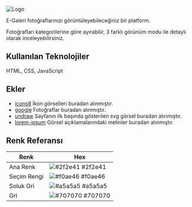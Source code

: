 ![Logo](https://i.ibb.co/ZGYCS3s/Ekran-G-r-nt-s-2022-09-30-23-30-33.png")

E-Galeri fotoğraflarınızı görüntüleyebileceğiniz bir platform.

Fotoğrafları kategorilerine göre ayırabilir, 3 farklı görünüm modu ile detaylı olarak inceleyebilirsiniz.


## Kullanılan Teknolojiler

HTML, CSS, JavaScript

  
## Ekler

- [icons8](https://icons8.com) İkon görselleri buradan alınmıştır.
- [google](https://google.com) Fotoğraflar buradan alınmıştır.
- [undraw](https://undraw.co) Sayfanın ilk başında gösterilen svg görsel buradan alınmıştır.
- [lorem-ipsum](https://tr.lipsum.com/) Görsel açıklamalarındaki metinler buradan alınmıştır.
## Renk Referansı

| Renk             | Hex                                                         |
| ---------------- | ----------------------------------------------------------- |
| Ana Renk    | ![#2f2e41](https://via.placeholder.com/10/2f2e41?text=+) #2f2e41 |
| Seçim Rengi | ![#f0ae46](https://via.placeholder.com/10/f0ae46?text=+) #f0ae46 |
| Soluk Gri   | ![#a5a5a5](https://via.placeholder.com/10/a5a5a5?text=+) #a5a5a5 |
| Gri         | ![#707070](https://via.placeholder.com/10/707070?text=+) #707070 | 